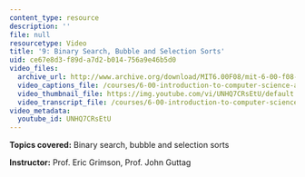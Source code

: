 ```yaml
---
content_type: resource
description: ''
file: null
resourcetype: Video
title: '9: Binary Search, Bubble and Selection Sorts'
uid: ce67e8d3-f89d-a7d2-b014-756a9e46b5d0
video_files:
  archive_url: http://www.archive.org/download/MIT6.00F08/mit-6-00-f08-lec09_300k.mp4
  video_captions_file: /courses/6-00-introduction-to-computer-science-and-programming-fall-2008/71420bb338e3554593de32257450fdb9_UNHQ7CRsEtU.vtt
  video_thumbnail_file: https://img.youtube.com/vi/UNHQ7CRsEtU/default.jpg
  video_transcript_file: /courses/6-00-introduction-to-computer-science-and-programming-fall-2008/ba3eae811456f01a4aa6d63e272ba278_UNHQ7CRsEtU.pdf
video_metadata:
  youtube_id: UNHQ7CRsEtU
---
```


**Topics covered:** Binary search, bubble and selection sorts

**Instructor:** Prof. Eric Grimson, Prof. John Guttag